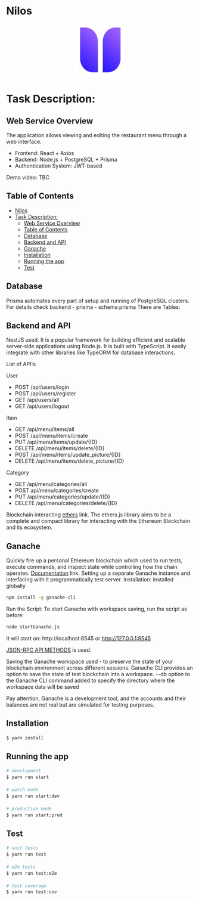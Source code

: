 # Nilos 
 <!-- ![Logo](/docs/images/niloslogo.png) -->
<p align="center">
  <a href="https://www.nilos.io/" target="_blank"><img src="/docs/images/niloslogo.png" alt="Nilos IO" /></a>
</p>
  
# Task Description: 

## Web Service Overview

The application allows viewing and editing the restaurant menu through a web interface.

- Frontend: React + Axios
- Backend: Node.js + PostgreSQL + Prisma
- Authentication System: JWT-based

Demo video: TBC

## Table of Contents
- [Nilos](#nilos)
- [Task Description:](#task-description)
  - [Web Service Overview](#web-service-overview)
  - [Table of Contents](#table-of-contents)
  - [Database](#database)
  - [Backend and API](#backend-and-api)
  - [Ganache](#ganache)
  - [Installation](#installation)
  - [Running the app](#running-the-app)
  - [Test](#test)

## Database
Prisma automates every part of setup and running of PostgreSQL clusters.
For details check backend - prisma - schema.prisma
There are Tables:

## Backend and API

NestJS used. It is a popular framework for building efficient and scalable server-side applications using Node.js. It is built with TypeScript.
It  easily integrate with other libraries like TypeORM for database interactions.

List of API’s:

User
* POST /api/users/login
* POST /api/users/register
* GET /api/users/all
* GET /api/users/logout

Item
* GET /api/menu/items/all
* POST /api/menu/items/create
* PUT /api/menu/items/update/{ID}
* DELETE /api/menu/items/delete/{ID}
* POST /api/menu/items/update_picture/{ID}
* DELETE /api/menu/items/delete_picture/{ID}

Category
* GET /api/menu/categories/all
* POST api/menu/categories/create
* PUT /api/menu/categories/update/{ID}
* DELETE /api/menu/categories/delete/{ID}
  
Blockchain interacting
<a href="https://docs.ethers.org/v6/" target="_blank">ethers</a> link.
The ethers.js library aims to be a complete and compact library for interacting with the Ethereum Blockchain and its ecosystem.


## Ganache
Quickly fire up a personal Ethereum blockchain which used to run tests, execute commands, and inspect state while controlling how the chain operates.
<a href="https://trufflesuite.com/ganache/" target="_blank">Documentation</a> link.
Setting up a separate Ganache instance and interfacing with it programmatically test server.
Installation:
installed globally
```bash
npm install -g ganache-cli
```
Run the Script:
To start Ganache with workspace saving, run the script as before:
```bash
node startGanache.js
```
It will start on: http://localhost:8545 or http://127.0.0.1:8545

<a href="https://trufflesuite.com/ganache/" target="_blank">JSON-RPC API METHODS</a> is used.

Saving the Ganache workspace used -  to preserve the state of your blockchain environment across different sessions. 
Ganache CLI provides an option to save the state of test blockchain into a workspace.
--db option to the Ganache CLI command added to specify the directory where the workspace data will be saved

Pay attention, Ganache is a development tool, and the accounts and their balances are not real but are simulated for testing purposes.

## Installation

```bash
$ yarn install
```

## Running the app

```bash
# development
$ yarn run start

# watch mode
$ yarn run start:dev

# production mode
$ yarn run start:prod
```

## Test

```bash
# unit tests
$ yarn run test

# e2e tests
$ yarn run test:e2e

# test coverage
$ yarn run test:cov
```
